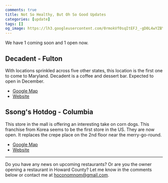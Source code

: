 ```yaml
---
comments: true
title: Not So Healthy, But Oh So Good Updates
categories: [update]
tags: []
og_image: https://lh3.googleusercontent.com/0rmokVf0sqItEFJ_-gD0L4wYZBYioPO8jzC_zco0jB5L0iSAPkmQZxLNSZkxahEOjH3cqZWgfv0XRt61uSEnUI7mILnwF6vw88pRkRiTPbZxHlO7jJCbnVzJbqF3LN0WIel2KuMGKQ=w400
---
```


We have 1 coming soon and 1 open now.

<!--more-->

## Decadent - Fulton
With locations sprinkled across five other states, this location is the first one to come to Maryland. Decadent is a coffee and dessert bar. Expected to open in December.

* [Google Map](https://goo.gl/maps/kKkPZBSt59nTXr5o9)
* [Website](https://www.decadentdessertbar.com)

## Ssong's Hotdog - Columbia
This store in the mall is offering an interesting take on corn dogs. This franchise from Korea seems to be the first store in the US. They are now open. It replaces the crepe place on the 2nd floor near the merry-go-round.

* [Google Map](https://goo.gl/maps/XQTCvUXLjqUsFrLj6)
* [Website](https://www.ssongshotdogus.com/)

----

Do you have any news on upcoming restaurants? Or are you the owner opening a restaurant in Howard County? Let me know in the comments below or contact me at [hoconomnom@gmail.com](mailto:hoconomnom@gmail.com).
